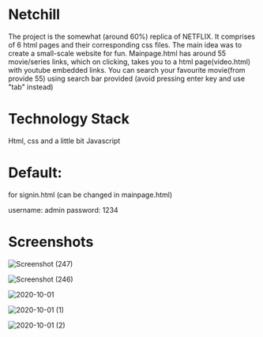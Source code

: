 # Netchill

The project is the somewhat (around 60%) replica of NETFLIX. It comprises of 6 html pages and their corresponding css files. The main idea was to create a small-scale website for fun. Mainpage.html has around 55 movie/series links, which on clicking, takes you to a html page(video.html) with youtube embedded links. You can search your favourite movie(from provide 55) using search bar provided (avoid pressing enter key and use "tab" instead)

# Technology Stack
Html, css and a little bit Javascript

# Default:

for signin.html (can be changed in mainpage.html)

username: admin
password: 1234

# Screenshots

![Screenshot (247)](https://user-images.githubusercontent.com/56402483/94814414-ed2ef000-0416-11eb-94ad-506261935a48.png)

![Screenshot (246)](https://user-images.githubusercontent.com/56402483/94814417-edc78680-0416-11eb-9588-0b995cbdb782.png)

![2020-10-01](https://user-images.githubusercontent.com/56402483/94814418-edc78680-0416-11eb-9269-a374f047af85.png)

![2020-10-01 (1)](https://user-images.githubusercontent.com/56402483/94814412-ec965980-0416-11eb-9c12-8953f2f8f80a.png)

![2020-10-01 (2)](https://user-images.githubusercontent.com/56402483/94814407-ea33ff80-0416-11eb-8995-b6b81e3d8ecb.png)

